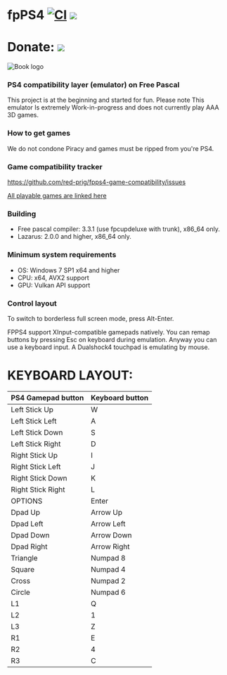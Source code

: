 
# fpPS4 [![CI](https://github.com/red-prig/fpPS4/actions/workflows/main.yml/badge.svg)](https://github.com/red-prig/fpPS4/actions) [<img src="https://img.shields.io/discord/1047920770225012769?color=5865F2&label=fpPS4&logo=discord&logoColor=white"/>](https://discord.gg/up9qatpX7M)

# Donate: [<img src="https://static.boosty.to/assets/images/logo.Ffjjd.svg"/>](https://boosty.to/fpps4)

![Book logo](https://i.imgur.com/KSUaG3F.png)

### PS4 compatibility layer (emulator) on Free Pascal
 
This project is at the beginning and started for fun.
Please note This emulator Is extremely Work-in-progress and does not currently play AAA 3D games.

### How to get games
We do not condone Piracy and games must be ripped from you're PS4.

### Game compatibility tracker
https://github.com/red-prig/fpps4-game-compatibility/issues

[All playable games are linked here](https://github.com/red-prig/fpps4-game-compatibility/issues?q=is%3Aopen+is%3Aissue+label%3Astatus-playable)
 
### Building
- Free pascal compiler: 3.3.1 (use fpcupdeluxe with trunk), x86_64 only. 
- Lazarus: 2.0.0 and higher, x86_64 only. 

### Minimum system requirements 

- OS: Windows 7 SP1 x64 and higher 
- CPU: x64, AVX2 support
- GPU: Vulkan API support

### Control layout
To switch to borderless full screen mode, press Alt-Enter.

FPPS4 support XInput-compatible gamepads natively. You can remap buttons by pressing Esc on keyboard during emulation. 
Anyway you can use a keyboard input.
A Dualshock4 touchpad is emulating by mouse.

# KEYBOARD LAYOUT:
PS4 Gamepad button              | Keyboard button
:------------                   | :------------
Left Stick Up                   |W
Left Stick Left                 |A
Left Stick Down                 |S
Left Stick Right                |D
Right Stick Up                  |I
Right Stick Left                |J
Right Stick Down                |K
Right Stick Right               |L
OPTIONS                   		  |Enter
Dpad Up                   		  |Arrow Up
Dpad Left                   	  |Arrow Left
Dpad Down                   	  |Arrow Down
Dpad Right                   	  |Arrow Right
Triangle                   		  |Numpad 8
Square                   		    |Numpad 4
Cross                   		    |Numpad 2
Circle                   		    |Numpad 6
L1                   			      |Q
L2                   			      |1
L3                   			      |Z
R1                   			      |E
R2                   			      |4
R3                   			      |C
